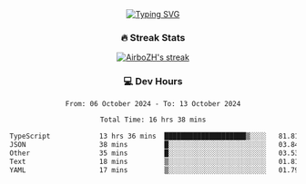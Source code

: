 
<div align="center">
  <a href="https://git.io/typing-svg"><img src="https://readme-typing-svg.demolab.com?font=Fira+Code&size=30&pause=1000&color=33F7F5&center=true&vCenter=true&width=435&lines=Hi+there+%F0%9F%91%8B+I+am+AirboZH+;Welcome+to+my+Github" alt="Typing SVG" /></a>

<h3>🔥 Streak Stats</h3>

<!-- GitHub Readme Streak Stats - https://github.com/DenverCoder1/github-readme-streak-stats -->
<p>
  <a href="https://github.com/DenverCoder1/github-readme-streak-stats">
    <img title="🔥 Get streak stats for your profile at git.io/streak-stats" alt="AirboZH's streak" src="https://streak-stats.demolab.com/?user=AirboZH&theme=monokai-metallian&hide_border=true"/>
  </a>
</p>

<h3>💻 Dev Hours</h3>
<!--START_SECTION:waka-->

```txt
From: 06 October 2024 - To: 13 October 2024

Total Time: 16 hrs 38 mins

TypeScript            13 hrs 36 mins  ████████████████████▒░░░░   81.81 %
JSON                  38 mins         █░░░░░░░░░░░░░░░░░░░░░░░░   03.84 %
Other                 35 mins         █░░░░░░░░░░░░░░░░░░░░░░░░   03.53 %
Text                  18 mins         ▒░░░░░░░░░░░░░░░░░░░░░░░░   01.81 %
YAML                  17 mins         ▒░░░░░░░░░░░░░░░░░░░░░░░░   01.79 %
```

<!--END_SECTION:waka-->
</div>  
